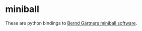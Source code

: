 # miniball
These are python bindings to [Bernd Gärtners miniball software](http://www.inf.ethz.ch/personal/gaertner/miniball.html).